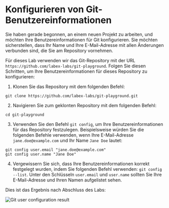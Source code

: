 # Konfigurieren von Git-Benutzereinformationen

Sie haben gerade begonnen, an einem neuen Projekt zu arbeiten, und möchten Ihre Benutzereinformationen für Git konfigurieren. Sie möchten sicherstellen, dass Ihr Name und Ihre E-Mail-Adresse mit allen Änderungen verbunden sind, die Sie am Repository vornehmen.

Für dieses Lab verwenden wir das Git-Repository mit der URL `https://github.com/labex-labs/git-playground`. Folgen Sie diesen Schritten, um Ihre Benutzereinformationen für dieses Repository zu konfigurieren:

1. Klonen Sie das Repository mit dem folgenden Befehl:

```
git clone https://github.com/labex-labs/git-playground.git
```

2. Navigieren Sie zum geklonten Repository mit dem folgenden Befehl:

```
cd git-playground
```

3. Verwenden Sie den Befehl `git config`, um Ihre Benutzereinformationen für das Repository festzulegen. Beispielsweise würden Sie die folgenden Befehle verwenden, wenn Ihre E-Mail-Adresse `jane.doe@example.com` und Ihr Name `Jane Doe` lautet:

```
git config user.email "jane.doe@example.com"
git config user.name "Jane Doe"
```

4. Vergewissern Sie sich, dass Ihre Benutzereinformationen korrekt festgelegt wurden, indem Sie folgenden Befehl verwenden: `git config --list`. Unter den Schlüsseln `user.email` und `user.name` sollten Sie Ihre E-Mail-Adresse und Ihren Namen aufgelistet sehen.

Dies ist das Ergebnis nach Abschluss des Labs:

![Git user configuration result](../assets/challenge-config-user-step1-1.png)
